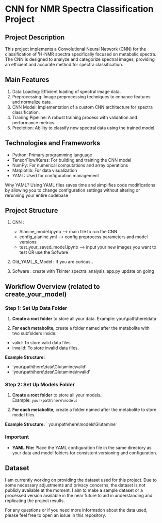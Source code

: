 # CNN for NMR Spectra Classification Project

## Project Description
This project implements a Convolutional Neural Network (CNN) for the classification of ¹H-NMR spectra specifically focused on metabolic spectra. The CNN is designed to analyze and categorize spectral images, providing an efficient and accurate method for spectra classification.

## Main Features
1. Data Loading: Efficient loading of spectral image data.
2. Preprocessing: Image preprocessing techniques to enhance features and normalize data.
3. CNN Model: Implementation of a custom CNN architecture for spectra classification.
4. Training Pipeline: A robust training process with validation and performance metrics.
5. Prediction: Ability to classify new spectral data using the trained model.

## Technologies and Frameworks
- Python: Primary programming language
- TensorFlow/Keras: For building and training the CNN model
- NumPy: For numerical computations and array operations
- Matplotlib: For data visualization
- YAML: Used for configuration management

Why YAML?
Using YAML files saves time and simplifies code modifications by allowing you to change configuration settings without altering or rerunning your entire codebase

## Project Structure
1. CNN :
   - Alanine_model.ipynb --> main file to run the CNN
   - config_alanine.yml --> config preprocess parameters and model versions
   - test_your_saved_model.ipynb --> input your new images you want to test OR use the Sofware

2. Old_YAML_&_Model :  if you are curious..

3. Sofware : create with Tkinter
  spectra_analysis_app.py
update on going

## Workflow Overview (related to create_your_model)

### Step 1: Set Up Data Folder
1. **Create a root folder** to store all your data.
Example: your\path\here\data

2. **For each metabolite**, create a folder named after the metabolite with two subfolders inside:

- valid: To store valid data files.
- invalid: To store invalid data files.

**Example Structure:**
- 'your\path\here\data\Glutamine\valid'
- 'your\path\here\data\Glutamine\invalid'


### Step 2: Set Up Models Folder
1. **Create a root folder** to store all your models.  
Example: `your\path\here\models`

2. **For each metabolite**, create a folder named after the metabolite to store model files.

**Example Structure:**
` your\path\here\models\Glutamine'

### Important
- **YAML File:** Place the YAML configuration file in the same directory as your data and model folders for consistent versioning and configuration.
 

## Dataset
I am currently working on providing the dataset used for this project. Due to some necessary adjustments and privacy concerns, the dataset is not publicly available at the moment. I aim to make a sample dataset or a processed version available in the near future to aid in understanding and replicating the project results.

For any questions or if you need more information about the data used, please feel free to open an issue in this repository.
